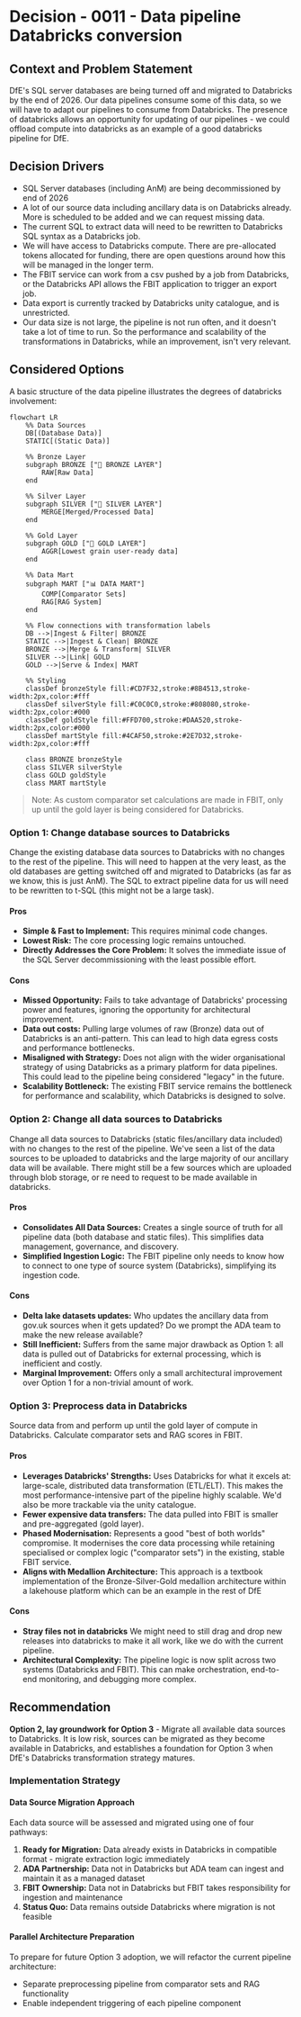 # Decision - 0011 - Data pipeline Databricks conversion

## Context and Problem Statement

DfE's SQL server databases are being turned off and migrated to Databricks by the end of 2026. Our data pipelines consume some of this data, so we will have to adapt our pipelines to consume from Databricks. The presence of databricks allows an opportunity for updating of our pipelines - we could offload compute into databricks as an example of a good databricks pipeline for DfE.

## Decision Drivers

* SQL Server databases (including AnM) are being decommissioned by end of 2026
* A lot of our source data including ancillary data is on Databricks already. More is scheduled to be added and we can request missing data.
* The current SQL to extract data will need to be rewritten to Databricks SQL syntax as a Databricks job.
* We will have access to Databricks compute. There are pre-allocated tokens allocated for funding, there are open questions around how this will be managed in the longer term.
* The FBIT service can work from a csv pushed by a job from Databricks, or the Databricks API allows the FBIT application to trigger an export job.
* Data export is currently tracked by Databricks unity catalogue, and is unrestricted.
* Our data size is not large, the pipeline is not run often, and it doesn't take a lot of time to run. So the performance and scalability of the transformations in Databricks, while an improvement, isn't very relevant.

## Considered Options

A basic structure of the data pipeline illustrates the degrees of databricks involvement:

```mermaid
flowchart LR
    %% Data Sources
    DB[(Database Data)]
    STATIC[(Static Data)]
    
    %% Bronze Layer
    subgraph BRONZE ["🥉 BRONZE LAYER"]
        RAW[Raw Data]
    end
    
    %% Silver Layer
    subgraph SILVER ["🥈 SILVER LAYER"]
        MERGE[Merged/Processed Data]
    end
    
    %% Gold Layer
    subgraph GOLD ["🥇 GOLD LAYER"]
        AGGR[Lowest grain user-ready data]
    end
    
    %% Data Mart
    subgraph MART ["📊 DATA MART"]
        COMP[Comparator Sets]
        RAG[RAG System]
    end
    
    %% Flow connections with transformation labels
    DB -->|Ingest & Filter| BRONZE
    STATIC -->|Ingest & Clean| BRONZE
    BRONZE -->|Merge & Transform| SILVER
    SILVER -->|Link| GOLD
    GOLD -->|Serve & Index| MART
    
    %% Styling
    classDef bronzeStyle fill:#CD7F32,stroke:#8B4513,stroke-width:2px,color:#fff
    classDef silverStyle fill:#C0C0C0,stroke:#808080,stroke-width:2px,color:#000
    classDef goldStyle fill:#FFD700,stroke:#DAA520,stroke-width:2px,color:#000
    classDef martStyle fill:#4CAF50,stroke:#2E7D32,stroke-width:2px,color:#fff
    
    class BRONZE bronzeStyle
    class SILVER silverStyle
    class GOLD goldStyle
    class MART martStyle
```

> Note: As custom comparator set calculations are made in FBIT, only up until the gold layer is being considered for Databricks.

### **Option 1: Change database sources to Databricks**

Change the existing database data sources to Databricks with no changes to the rest of the pipeline. This will need to happen at the very least, as the old databases are getting switched off and migrated to Databricks (as far as we know, this is just AnM). The SQL to extract pipeline data for us will need to be rewritten to t-SQL (this might not be a large task).

#### Pros

* **Simple & Fast to Implement:** This requires minimal code changes.
* **Lowest Risk:** The core processing logic remains untouched.
* **Directly Addresses the Core Problem:** It solves the immediate issue of the SQL Server decommissioning with the least possible effort.

#### Cons

* **Missed Opportunity:** Fails to take advantage of Databricks' processing power and features, ignoring the opportunity for architectural improvement.
* **Data out costs:** Pulling large volumes of raw (Bronze) data out of Databricks  is an anti-pattern. This can lead to high data egress costs and performance bottlenecks.
* **Misaligned with Strategy:** Does not align with the wider organisational strategy of using Databricks as a primary platform for data pipelines. This could lead to the pipeline being considered "legacy" in the future.
* **Scalability Bottleneck:** The existing FBIT service remains the bottleneck for performance and scalability, which Databricks is designed to solve.

### **Option 2: Change all data sources to Databricks**

Change all data sources to Databricks (static files/ancillary data included) with no changes to the rest of the pipeline. We've seen a list of the data sources to be uploaded to databricks and the large majority of our ancillary data will be available. There might still be a few sources which are uploaded through blob storage, or re need to request to be made available in databricks.

#### Pros

* **Consolidates All Data Sources:** Creates a single source of truth for all pipeline data (both database and static files). This simplifies data management, governance, and discovery.
* **Simplified Ingestion Logic:** The FBIT pipeline only needs to know how to connect to one type of source system (Databricks), simplifying its ingestion code.

#### Cons

* **Delta lake datasets updates:** Who updates the ancillary data from gov.uk sources when it gets updated? Do we prompt the ADA team to make the new release available?
* **Still Inefficient:** Suffers from the same major drawback as Option 1: all data is pulled out of Databricks for external processing, which is inefficient and costly.
* **Marginal Improvement:** Offers only a small architectural improvement over Option 1 for a non-trivial amount of work.

### **Option 3: Preprocess data in Databricks**

Source data from and perform up until the gold layer of compute in Databricks. Calculate comparator sets and RAG scores in FBIT.

#### Pros

* **Leverages Databricks' Strengths:** Uses Databricks for what it excels at: large-scale, distributed data transformation (ETL/ELT). This makes the most performance-intensive part of the pipeline highly scalable. We'd also be more trackable via the unity catalogue.
* **Fewer expensive data transfers:** The data pulled into FBIT is smaller and pre-aggregated (gold layer).
* **Phased Modernisation:** Represents a good "best of both worlds" compromise. It modernises the core data processing while retaining specialised or complex logic ("comparator sets") in the existing, stable FBIT service.
* **Aligns with Medallion Architecture:** This approach is a textbook implementation of the Bronze-Silver-Gold medallion architecture within a lakehouse platform which can be an example in the rest of DfE

#### Cons

* **Stray files not in databricks** We might need to still drag and drop new releases into databricks to make it all work, like we do with the current pipeline.
* **Architectural Complexity:** The pipeline logic is now split across two systems (Databricks and FBIT). This can make orchestration, end-to-end monitoring, and debugging more complex.

## Recommendation

**Option 2, lay groundwork for Option 3** - Migrate all available data sources to Databricks. It is low risk, sources can be migrated as they become available in Databricks, and establishes a foundation for Option 3 when DfE's Databricks transformation strategy matures.

### Implementation Strategy

#### Data Source Migration Approach

Each data source will be assessed and migrated using one of four pathways:

1. **Ready for Migration:** Data already exists in Databricks in compatible format - migrate extraction logic immediately
2. **ADA Partnership:** Data not in Databricks but ADA team can ingest and maintain it as a managed dataset
3. **FBIT Ownership:** Data not in Databricks but FBIT takes responsibility for ingestion and maintenance
4. **Status Quo:** Data remains outside Databricks where migration is not feasible

#### Parallel Architecture Preparation

To prepare for future Option 3 adoption, we will refactor the current pipeline architecture:

* Separate preprocessing pipeline from comparator sets and RAG functionality
* Enable independent triggering of each pipeline component
